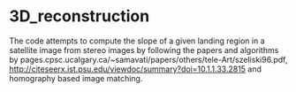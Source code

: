3D_reconstruction
=================

The code attempts to compute the slope of a given landing region in a satellite image from stereo images by
following the papers and algorithms by pages.cpsc.ucalgary.ca/~samavati/papers/others/tele-Art/szeliski96.pdf,
http://citeseerx.ist.psu.edu/viewdoc/summary?doi=10.1.1.33.2815 and homography based image matching.


